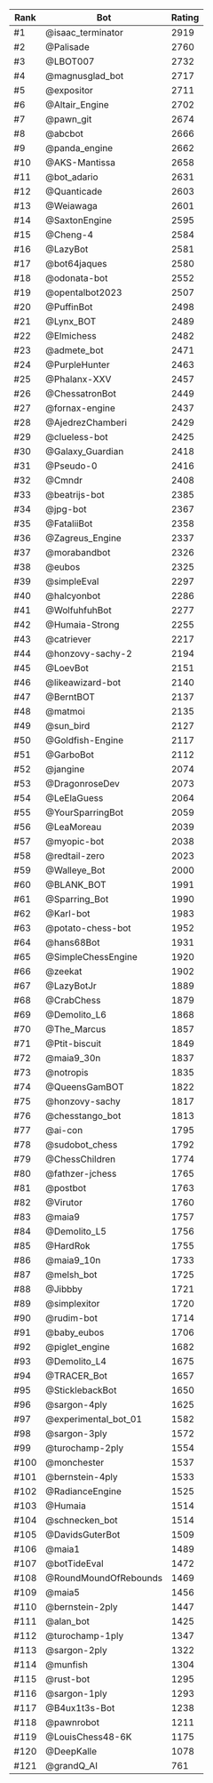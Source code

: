 Rank|Bot|Rating
---|---|---
#1|@isaac_terminator|2919
#2|@Palisade|2760
#3|@LBOT007|2732
#4|@magnusglad_bot|2717
#5|@expositor|2711
#6|@Altair_Engine|2702
#7|@pawn_git|2674
#8|@abcbot|2666
#9|@panda_engine|2662
#10|@AKS-Mantissa|2658
#11|@bot_adario|2631
#12|@Quanticade|2603
#13|@Weiawaga|2601
#14|@SaxtonEngine|2595
#15|@Cheng-4|2584
#16|@LazyBot|2581
#17|@bot64jaques|2580
#18|@odonata-bot|2552
#19|@opentalbot2023|2507
#20|@PuffinBot|2498
#21|@Lynx_BOT|2489
#22|@Elmichess|2482
#23|@admete_bot|2471
#24|@PurpleHunter|2463
#25|@Phalanx-XXV|2457
#26|@ChessatronBot|2449
#27|@fornax-engine|2437
#28|@AjedrezChamberi|2429
#29|@clueless-bot|2425
#30|@Galaxy_Guardian|2418
#31|@Pseudo-0|2416
#32|@Cmndr|2408
#33|@beatrijs-bot|2385
#34|@jpg-bot|2367
#35|@FataliiBot|2358
#36|@Zagreus_Engine|2337
#37|@morabandbot|2326
#38|@eubos|2325
#39|@simpleEval|2297
#40|@halcyonbot|2286
#41|@WolfuhfuhBot|2277
#42|@Humaia-Strong|2255
#43|@catriever|2217
#44|@honzovy-sachy-2|2194
#45|@LoevBot|2151
#46|@likeawizard-bot|2140
#47|@BerntBOT|2137
#48|@matmoi|2135
#49|@sun_bird|2127
#50|@Goldfish-Engine|2117
#51|@GarboBot|2112
#52|@jangine|2074
#53|@DragonroseDev|2073
#54|@LeElaGuess|2064
#55|@YourSparringBot|2059
#56|@LeaMoreau|2039
#57|@myopic-bot|2038
#58|@redtail-zero|2023
#59|@Walleye_Bot|2000
#60|@BLANK_BOT|1991
#61|@Sparring_Bot|1990
#62|@Karl-bot|1983
#63|@potato-chess-bot|1952
#64|@hans68Bot|1931
#65|@SimpleChessEngine|1920
#66|@zeekat|1902
#67|@LazyBotJr|1889
#68|@CrabChess|1879
#69|@Demolito_L6|1868
#70|@The_Marcus|1857
#71|@Ptit-biscuit|1849
#72|@maia9_30n|1837
#73|@notropis|1835
#74|@QueensGamBOT|1822
#75|@honzovy-sachy|1817
#76|@chesstango_bot|1813
#77|@ai-con|1795
#78|@sudobot_chess|1792
#79|@ChessChildren|1774
#80|@fathzer-jchess|1765
#81|@postbot|1763
#82|@Virutor|1760
#83|@maia9|1757
#84|@Demolito_L5|1756
#85|@HardRok|1755
#86|@maia9_10n|1733
#87|@melsh_bot|1725
#88|@Jibbby|1721
#89|@simplexitor|1720
#90|@rudim-bot|1714
#91|@baby_eubos|1706
#92|@piglet_engine|1682
#93|@Demolito_L4|1675
#94|@TRACER_Bot|1657
#95|@SticklebackBot|1650
#96|@sargon-4ply|1625
#97|@experimental_bot_01|1582
#98|@sargon-3ply|1572
#99|@turochamp-2ply|1554
#100|@monchester|1537
#101|@bernstein-4ply|1533
#102|@RadianceEngine|1525
#103|@Humaia|1514
#104|@schnecken_bot|1514
#105|@DavidsGuterBot|1509
#106|@maia1|1489
#107|@botTideEval|1472
#108|@RoundMoundOfRebounds|1469
#109|@maia5|1456
#110|@bernstein-2ply|1447
#111|@alan_bot|1425
#112|@turochamp-1ply|1347
#113|@sargon-2ply|1322
#114|@munfish|1304
#115|@rust-bot|1295
#116|@sargon-1ply|1293
#117|@B4ux1t3s-Bot|1238
#118|@pawnrobot|1211
#119|@LouisChess48-6K|1175
#120|@DeepKalle|1078
#121|@grandQ_AI|761
